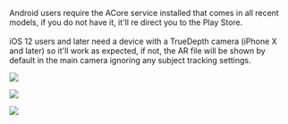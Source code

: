 <html>
<head>
<meta http-equiv="AddType" content="model/vnd.reality">
</head>
<body>
<div id="description">  
<p>Android users require the ACore service installed that comes in all recent models, if you do not have it, it'll re direct you to the Play Store.<br><br>iOS 12 users and later need a device with a TrueDepth camera (iPhone X and later) so it'll work as expected, if not, the AR file will be shown by default in the main camera ignoring any subject tracking settings.</p>  
</div>  
<div id="AR"> 
<div id="ios"> 
<p>
<a rel="ar" href="https://jdosses.github.io/Augmented/Mask_1.reality#callToAction=Face%20mask&checkoutTitle=Face%20mask&checkoutSubtitle=Disposable,%20breathable%20face%20mask&price=$5">
<img src="https://i.imgur.com/Et1UxEC.png" width="auto" height="auto">
</a>
</p>
<p>
<a rel="ar" href="https://jdosses.github.io/Augmented/HeadBand.reality#callToAction=Add%20to%20cart&checkoutTitle=Reindeer%20Headband&checkoutSubtitle=Rustic%20finish%20with%20rotating%20propeller&price=$8">
<img src="https://i.imgur.com/gx5HjN4.png" width="auto" height="auto">
</a>
</p>
</div>  
<div id="Android">  
  <p>
<a href="intent://arvr.google.com/scene-viewer/1.0?file=https://jdosses.github.io/Augmented/Rocket.glb&mode=ar_only#Intent;scheme=https;package=com.google.ar.core;action=android.intent.action.VIEW;S.browser_fallback_url=https://play.google.com/store/apps/details?id=com.google.ar.core&hl=en&gl=US;end;"><img src="https://i.imgur.com/b5X8BXu.png" width="auto" height="auto"></a>
  </p>  
</div>
</div>   
</body>
</html>
